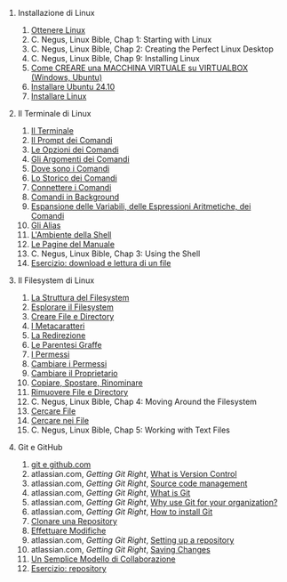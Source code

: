 1. Installazione di Linux

   1. [Ottenere Linux](./install_linux/ottenere_linux.md)
   1. C. Negus, Linux Bible, Chap 1: Starting with Linux
   1. C. Negus, Linux Bible, Chap 2: Creating the Perfect Linux Desktop
   1. C. Negus, Linux Bible, Chap 9: Installing Linux
   1. [Come CREARE una MACCHINA VIRTUALE su VIRTUALBOX (Windows, Ubuntu)](https://youtu.be/ZdeGbnRkT_c?feature=shared)
   1. [Installare Ubuntu 24.10](https://youtu.be/POYlMKTV1Js?feature=shared)
   1. [Installare Linux](./install_linux/installazione.md)

1. Il Terminale di Linux

   1. [Il Terminale](./terminale_linux/terminale.md)
   1. [Il Prompt dei Comandi](./terminale_linux/prompt.md)
   1. [Le Opzioni dei Comandi](./terminale_linux/opzioni.md)
   1. [Gli Argomenti dei Comandi](./terminale_linux/argomenti.md)
   1. [Dove sono i Comandi](./terminale_linux/dove.md)
   1. [Lo Storico dei Comandi](./terminale_linux/storico.md)
   1. [Connettere i Comandi](./terminale_linux/pipes.md)
   1. [Comandi in Background](./terminale_linux/background.md)
   1. [Espansione delle Variabili, delle Espressioni Aritmetiche, dei Comandi](./terminale_linux/espansione.md)
   1. [Gli Alias](./terminale_linux/alias.md)
   1. [L'Ambiente della Shell](./terminale_linux/ambiente.md)
   1. [Le Pagine del Manuale](./terminale_linux/manuale.md)
   1. C. Negus, Linux Bible, Chap 3: Using the Shell
   1. [Esercizio: download e lettura di un file](./terminale_linux/file.md)

1. Il Filesystem di Linux

   1. [La Struttura del Filesystem](./filesystem_linux/struttura.md)
   1. [Esplorare il Filesystem](./filesystem_linux/esplorare.md)
   1. [Creare File e Directory](./filesystem_linux/directory.md)
   1. [I Metacaratteri](./filesystem_linux/metacaratteri.md)
   1. [La Redirezione](./filesystem_linux/redirezione.md)
   1. [Le Parentesi Graffe](./filesystem_linux/graffe.md)
   1. [I Permessi](./filesystem_linux/permessi.md)
   1. [Cambiare i Permessi](./filesystem_linux/cambiare_permessi.md)
   1. [Cambiare il Proprietario](./filesystem_linux/cambiare_proprietario.md)
   1. [Copiare, Spostare, Rinominare](./filesystem_linux/cpmv.md)
   1. [Rimuovere File e Directory](./filesystem_linux/rimuovere.md)
   1. C. Negus, Linux Bible, Chap 4: Moving Around the Filesystem
   1. [Cercare File](./filesystem_linux/cercare.md)
   1. [Cercare nei File](./filesystem_linux/grep.md)
   1. C. Negus, Linux Bible, Chap 5: Working with Text Files

1. Git e GitHub

   1. [git e github.com](./git/git_github.md)
   1. atlassian.com, _Getting Git Right_, [What is Version Control](https://www.atlassian.com/git/tutorials/what-is-version-control)
   1. atlassian.com, _Getting Git Right_, [Source code management](https://www.atlassian.com/git/tutorials/source-code-management)
   1. atlassian.com, _Getting Git Right_, [What is Git](https://www.atlassian.com/git/tutorials/what-is-git)
   1. atlassian.com, _Getting Git Right_, [Why use Git for your organization?](https://www.atlassian.com/git/tutorials/why-git)
   1. atlassian.com, _Getting Git Right_, [How to install Git](https://www.atlassian.com/git/tutorials/install-git)
   1. [Clonare una Repository](./git/clonare.md)
   1. [Effettuare Modifiche](./git/modificare.md)
   1. atlassian.com, _Getting Git Right_, [Setting up a repository](https://www.atlassian.com/git/tutorials/setting-up-a-repository)
   1. atlassian.com, _Getting Git Right_, [Saving Changes](https://www.atlassian.com/git/tutorials/saving-changes)
   1. [Un Semplice Modello di Collaborazione](./git/collaborare.md)
   1. [Esercizio: repository](./git/repo.md)

<!-- 1. [Diventare Utente Esperto di Linux (altre letture)](./poweruser_linux/altre_letture.md) -->

<!-- 1. [Diventare Amministratore di Linux](./sysadmin_linux/letture.md) -->

<!-- 1. Le pagine HTML -->

   <!-- 1.  [Struttura di una Pagina HTML](./html/dochtml.md)
   1.  [Gestione del Testo](./html/testo.md)
   1.  [Collegamenti Ipertestuali](./html/links.md)
   1.  [Le Liste](./html/lists.md)
   1.  [Le Tabelle](./html/tables.md)
   1.  [Tag Semantici](./html/semantic.md)
   1.  [I Form](./html/forms.md) -->

   <!-- 1. [Esercizio: documento di testo]() -->
   <!-- 1. [Esercizio: form]() -->

   <!--
   1. Approfondimenti HTML
    Inserire qui le letture consigliate, HTML Dog Intermediate e Advanced
   -->
